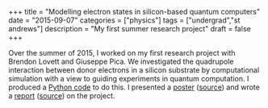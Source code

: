 +++
title = "Modelling electron states in silicon-based quantum computers"
date = "2015-09-07"
categories = ["physics"]
tags = ["undergrad","st andrews"]
description = "My first summer research project"
draft = false
+++

Over the summer of 2015, I worked on my first research project with Brendon Lovett and Giuseppe Pica.
We investigated the quadrupole interaction between donor electrons in a silicon substrate by computational simulation with a view to guiding experiments in quantum computation.
I produced a [Python code](https://bitbucket.org/ryanmoodie/quadrupole-interaction) to do this.
I presented a [poster](https://bitbucket.org/ryanmoodie/quadrupole-interaction-poster/raw/309f76e958ad30a90b9f085b2db911b701a9613c/poster_portrait.pdf) ([source](https://bitbucket.org/ryanmoodie/quadrupole-interaction-poster)) and wrote a [report](https://bitbucket.org/ryanmoodie/quadrupole-interaction-report/raw/d0dff4b4ce71eb4434dc9f405e6fad27c3c3fee9/report.pdf) ([source](https://bitbucket.org/ryanmoodie/quadrupole-interaction-report)) on the project.
